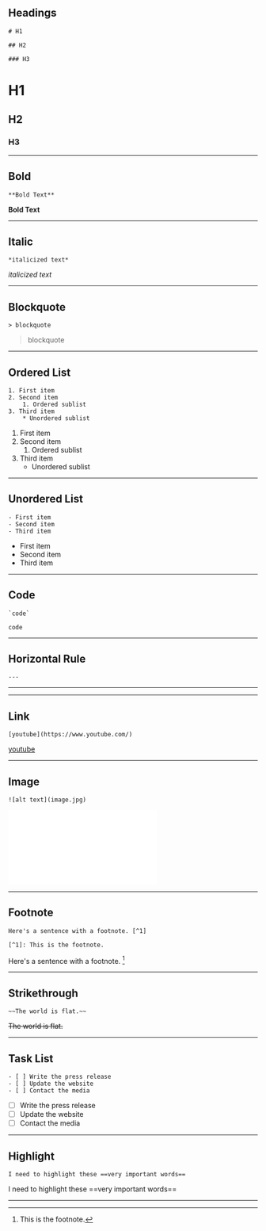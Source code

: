 ## Headings

```
# H1

## H2

### H3

```
# H1

## H2

### H3

----
## Bold

```
**Bold Text**
```

**Bold Text**

----
## Italic

```
*italicized text*
```

*italicized text*

----
## Blockquote

```
> blockquote
```

> blockquote

----
## Ordered List

```
1. First item
2. Second item
	1. Ordered sublist
3. Third item
	* Unordered sublist
```

1. First item
2. Second item
	1. Ordered sublist
3. Third item
	* Unordered sublist

----
## Unordered List

```
- First item
- Second item
- Third item
```

- First item
- Second item
- Third item

----
## Code

```
`code`
```

`code`

----
## Horizontal Rule

```
---
```

---

---
## Link

```
[youtube](https://www.youtube.com/)
```

[youtube](https://www.youtube.com/)

---
## Image

```
![alt text](image.jpg)
```

![alt text](image.jpg.md)

---
## Footnote

```
Here's a sentence with a footnote. [^1]  
  
[^1]: This is the footnote.
```

Here's a sentence with a footnote. [^1]  
  
[^1]: This is the footnote.

---
## Strikethrough

```
~~The world is flat.~~
```

~~The world is flat.~~

---
## Task List

```
- [ ] Write the press release
- [ ] Update the website
- [ ] Contact the media
```

- [ ] Write the press release
- [ ] Update the website
- [ ] Contact the media

---
## Highlight

```
I need to highlight these ==very important words==
```

I need to highlight these ==very important words==

---
